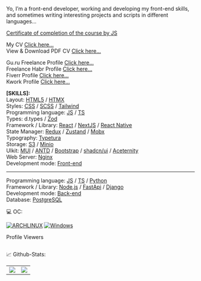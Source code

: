 Yo, I’m a front-end developer, working and developing my front-end skills, and sometimes writing interesting projects and scripts in different languages...

<a href="https://udemy-certificate.s3.amazonaws.com/pdf/UC-455b9aca-127a-42a3-bc9e-42eaa62f51bb.pdf">Certificate of completion of the course by JS</a> <br/>

My CV <a href="https://zemtsow.github.io">Click here...</a> <br/>
View & Download PDF CV <a href="https://github.com/zemtsow/zemtsow/blob/main/cv.pdf">Click here...</a>


Gu.ru Freelance Profile <a href="https://gu.ru/fl/19aac5e564c04f79a1e6abd4e9b5cf58">Click here...</a></br>
Freelance Habr Profile <a href="https://freelance.habr.com/freelancers/zemtsow">Click here...</a> <br/>
Fiverr Profile <a href="https://www.fiverr.com/nick_zemcow?public_mode=true">Click here...</a> <br/>
Kwork Profile <a href="https://kwork.ru/user/nikolay_zemtsow">Click here...</a>

<b>[SKILLS]:</b><br/>
Layout: <a href='https://ru.wikipedia.org/wiki/HTML' target='_blank'>HTML5</a> / <a href="https://htmx.org/" target='_blank'>HTMX</a><br/>
Styles: <a href='https://ru.wikipedia.org/wiki/CSS' target='_blank'>CSS</a> / <a href='https://sass-lang.com/' target='_blank'>SCSS</a> / <a href='https://tailwindcss.com/' target='_blank'>Tailwind</a><br/>
Programming language: <a href='https://developer.mozilla.org/ru/docs/Web/JavaScript' target='_blank'>JS</a> / <a href='https://www.typescriptlang.org/' target='_blank'>TS</a><br/>
Types: d.types / <a href="https://zod.dev/">Zod</a></br>
Framework / Library: <a href='https://react.dev/' target='_blank'>React</a> / <a href='https://nextjs.org/' target='_blank'>NextJS</a> / <a href="https://reactnative.dev/">React Native</a> <br/>
State Manager: <a href='https://redux.js.org/' target='_blank'>Redux</a> / <a href='https://zustand-demo.pmnd.rs/' target='_blank'>Zustand</a> / <a href="https://mobx.js.org/README.html">Mobx</a><br/> 
Typography: <a href='https://typetura.com/?v=7516fd43adaa' target="_blank">Typetura</a><br/>
Storage: <a href="https://de.wikipedia.org/wiki/S3" target="_blank">S3</a> / <a href="https://min.io/" target="_blank">Minio</a><br/>
UIkit: <a href='https://mui.com/' target='_blank'>MUI</a> / <a href='https://ant.design/' target='_blank'>ANTD</a> / <a href='https://getbootstrap.com/' target='_blank'>Bootstrap</a> / <a href="https://ui.shadcn.com" target="_blank">shadcn/ui</a> / <a href="https://ui.aceternity.com" target="_blank">Aceternity</a> <br/>
Web Server: <a href='https://ru.wikipedia.org/wiki/Nginx' target='_blank'>Nginx</a><br/>
Development mode: <a href='https://ru.wikipedia.org/wiki/%D0%A4%D1%80%D0%BE%D0%BD%D1%82%D0%B5%D0%BD%D0%B4' target='_blank'>Front-end</a>

------------------------------------------------------------------------------------------------------------------------------------------------

Programming language: <a href='https://developer.mozilla.org/ru/docs/Web/JavaScript' target='_blank'>JS</a> / <a href='https://www.typescriptlang.org/' target='_blank'>TS</a> / <a href="https://ru.wikipedia.org/wiki/Python" target='_blank'>Python</a> <br/>
Framework / Library: <a href='https://nodejs.org/' target='_blank'>Node.js</a> / <a href="https://fastapi.tiangolo.com">FastApi</a> / <a href="https://www.djangoproject.com">Django</a> <br/>
Development mode: <a href='https://en.wikipedia.org/wiki/Frontend_and_backend' target='_blank'>Back-end</a> <br/>
Database: <a href="https://www.postgresql.org">PostgreSQL</a><br/>

💻 OC:<br/>

[![ARCHLINUX](https://img.shields.io/badge/Arch_Linux-1793D1?style=for-the-badge&logo=arch-linux&logoColor=white)](#)
[![Windows](https://img.shields.io/badge/Windows-0078D6?style=for-the-badge&logo=windows&logoColor=white)](#)

<p>Profile Viewers</p>
<img align="center" src="https://profile-counter.glitch.me/zemtsow/count.svg" alt="" />

📈 Github-Stats:<br/>
<table>
  <tr>
    <td align="center" style="padding=0;width=50%;">
      <img align="center" style="padding=0;" src="https://grs.quantumly.dev/api/?username=zemtsow&show_icons=true&title_color=4F8CC9&text_color=9f9f9f&bg_color=00000000&hide_border=true&icon_color=4F8CC9&hide_title=true&count_private=true" />
    </td>
    <td align="center" style="padding=0;width=50%;">
      <img align="center" style="padding=0;" src="https://grs.quantumly.dev/api/top-langs/?username=zemtsow&layout=compact&show_icons=true&title_color=4F8CC9&text_color=9f9f9f&bg_color=00000000&hide_border=true&icon_color=00000000&count_private=true&extra=skyra-project/acrysel,aelia,ai,alestra,anti-user-gateway,audio,char,decorators,editable-commands,eslint-config,evlyn,lycore,orm,resource-webhooks,settings-gateway,skyra,skyra-sharp,skyra.pw,tags,wizard;binarytf/binarytf;discordjs/discord.js,discord.js-modules,builders,collection;novariableglobal/mood,g.shift,one-thousand-years;sapphiredev/framework,pieces,plugins,readme,resource-webhooks,type,utilities" />
    </td>
  </tr>
</table>

